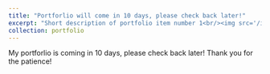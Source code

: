 ```yaml
---
title: "Portforlio will come in 10 days, please check back later!"
excerpt: "Short description of portfolio item number 1<br/><img src='/images/500x300.png'>"
collection: portfolio
---
```

My portforlio is coming in 10 days, please check back later! Thank you for the patience!
